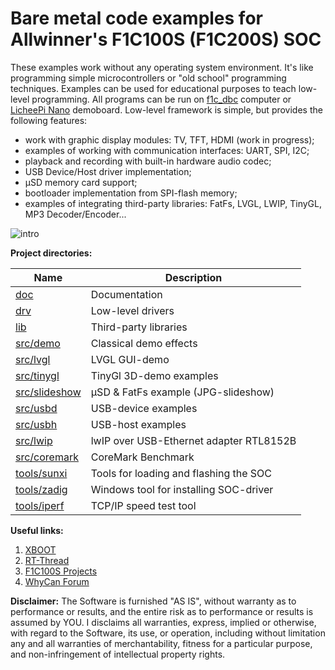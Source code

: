 # Bare metal code examples for Allwinner's F1C100S (F1C200S) SOC

These examples work without any operating system environment. It's like programming simple microcontrollers or "old school" programming techniques. Examples can be used for educational purposes to teach low-level programming. All programs can be run on [f1c_dbc](https://github.com/minilogic/f1c_dbc) computer or [LicheePi Nano](https://linux-sunxi.org/LicheePi_Nano) demoboard.
Low-level framework is simple, but provides the following features:
- work with graphic display modules: TV, TFT, HDMI (work in progress);
- examples of working with communication interfaces: UART, SPI, I2C;
- playback and recording with built-in hardware audio codec;
- USB Device/Host driver implementation;
- µSD memory card support;
- bootloader implementation from SPI-flash memory;
- examples of integrating third-party libraries: FatFs, LVGL, LWIP, TinyGL, MP3 Decoder/Encoder...

![intro](https://github.com/minilogic/f1c_nonos/assets/108269914/28806b5c-5cea-4a52-84ff-2061686fc2ee)

**Project directories:**

| Name                             | Description                                |
|----------------------------------|--------------------------------------------|
| [doc](./doc)                     | Documentation                              |
| [drv](./drv)                     | Low-level drivers                          |
| [lib](./lib)                     | Third-party libraries                      |
| [src/demo](./src/demo)           | Classical demo effects                     |
| [src/lvgl](./src/lvgl)           | LVGL GUI-demo                              |
| [src/tinygl](./src/tinygl)       | TinyGl 3D-demo examples                    |
| [src/slideshow](./src/slideshow) | µSD & FatFs example (JPG-slideshow)        |
| [src/usbd](./src/usbd)           | USB-device examples                        |
| [src/usbh](./src/usbh)           | USB-host examples                          |
| [src/lwip](./src/lwip/httpd)     | lwIP over USB-Ethernet adapter RTL8152B    |
| [src/coremark](./src/coremark)   | CoreMark Benchmark                         |
| [tools/sunxi](./tools/sunxi)     | Tools for loading and flashing the SOC     |
| [tools/zadig](./tools/zadig)     | Windows tool for installing SOC-driver     |
| [tools/iperf](./tools/iperf)     | TCP/IP speed test tool                     |

**Useful links:**
1. [XBOOT](https://github.com/xboot/xboot)
2. [RT-Thread](https://github.com/RT-Thread/rt-thread)
3. [F1C100S Projects](https://github.com/nminaylov/F1C100s_projects)
4. [WhyCan Forum](https://whycan.com/f_17.html)

**Disclaimer:**
The Software is furnished "AS IS", without warranty as to performance or results, and the entire risk as to performance or results is assumed by YOU. I disclaims all warranties, express, implied or otherwise, with regard to the Software, its use, or operation, including without limitation any and all warranties of merchantability, fitness for a particular purpose, and non-infringement of intellectual property rights.

